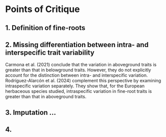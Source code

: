 # Points of Critique

## 1. Definition of fine-roots

## 2. Missing differentiation between intra- and interspecific trait variability
Carmona et al. (2021) conclude that the variation in aboveground traits is greater than that in belowground traits. However, they do not explicitly account for the distinction between intra- and interspecific variation.
Rodríguez-Alarcón et al. (2024) complement this perspective by examining intraspecific variation separately. They show that, for the European herbaceous species studied, intraspecific variation in fine-root traits is greater than that in aboveground traits.

## 3. Imputation ...

## 4.